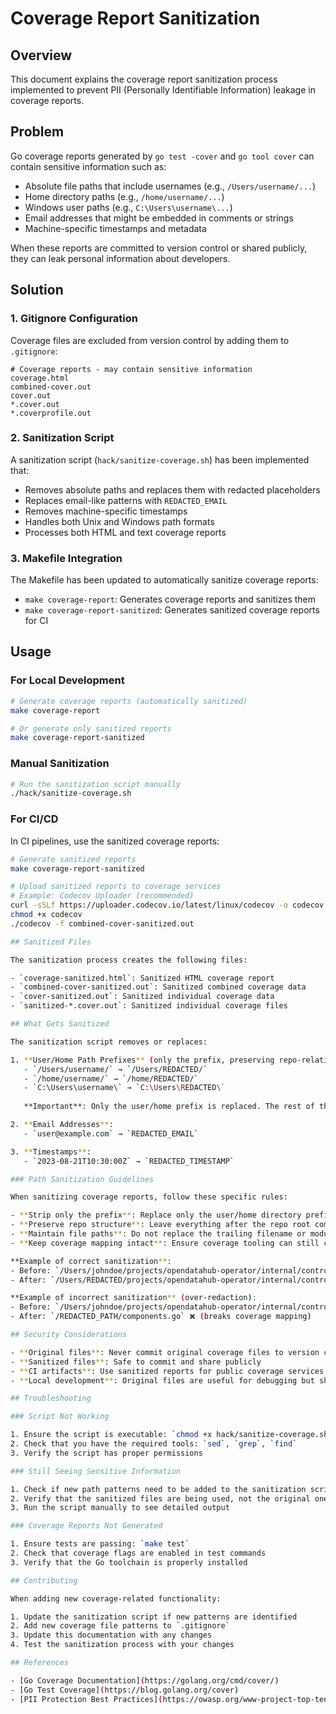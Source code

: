 # Coverage Report Sanitization

## Overview

This document explains the coverage report sanitization process implemented to prevent PII (Personally Identifiable Information) leakage in coverage reports.

## Problem

Go coverage reports generated by `go test -cover` and `go tool cover` can contain sensitive information such as:

- Absolute file paths that include usernames (e.g., `/Users/username/...`)
- Home directory paths (e.g., `/home/username/...`)
- Windows user paths (e.g., `C:\Users\username\...`)
- Email addresses that might be embedded in comments or strings
- Machine-specific timestamps and metadata

When these reports are committed to version control or shared publicly, they can leak personal information about developers.

## Solution

### 1. Gitignore Configuration

Coverage files are excluded from version control by adding them to `.gitignore`:

```gitignore
# Coverage reports - may contain sensitive information
coverage.html
combined-cover.out
cover.out
*.cover.out
*.coverprofile.out
```

### 2. Sanitization Script

A sanitization script (`hack/sanitize-coverage.sh`) has been implemented that:

- Removes absolute paths and replaces them with redacted placeholders
- Replaces email-like patterns with `REDACTED_EMAIL`
- Removes machine-specific timestamps
- Handles both Unix and Windows path formats
- Processes both HTML and text coverage reports

### 3. Makefile Integration

The Makefile has been updated to automatically sanitize coverage reports:

- `make coverage-report`: Generates coverage reports and sanitizes them
- `make coverage-report-sanitized`: Generates sanitized coverage reports for CI

## Usage

### For Local Development

```bash
# Generate coverage reports (automatically sanitized)
make coverage-report

# Or generate only sanitized reports
make coverage-report-sanitized
```

### Manual Sanitization

```bash
# Run the sanitization script manually
./hack/sanitize-coverage.sh
```

### For CI/CD

In CI pipelines, use the sanitized coverage reports:

```bash
# Generate sanitized reports
make coverage-report-sanitized

# Upload sanitized reports to coverage services
# Example: Codecov Uploader (recommended)
curl -sSLf https://uploader.codecov.io/latest/linux/codecov -o codecov
chmod +x codecov
./codecov -f combined-cover-sanitized.out

## Sanitized Files

The sanitization process creates the following files:

- `coverage-sanitized.html`: Sanitized HTML coverage report
- `combined-cover-sanitized.out`: Sanitized combined coverage data
- `cover-sanitized.out`: Sanitized individual coverage data
- `sanitized-*.cover.out`: Sanitized individual coverage files

## What Gets Sanitized

The sanitization script removes or replaces:

1. **User/Home Path Prefixes** (only the prefix, preserving repo-relative paths):
   - `/Users/username/` → `/Users/REDACTED/`
   - `/home/username/` → `/home/REDACTED/`
   - `C:\Users\username\` → `C:\Users\REDACTED\`
   
   **Important**: Only the user/home prefix is replaced. The rest of the path (including repo root, directories, and filenames) must remain untouched so coverage tooling can correctly map files.

2. **Email Addresses**:
   - `user@example.com` → `REDACTED_EMAIL`

3. **Timestamps**:
   - `2023-08-21T10:30:00Z` → `REDACTED_TIMESTAMP`

### Path Sanitization Guidelines

When sanitizing coverage reports, follow these specific rules:

- **Strip only the prefix**: Replace only the user/home directory prefix (e.g., `/Users/username/` → `/Users/REDACTED/`)
- **Preserve repo structure**: Leave everything after the repo root completely untouched
- **Maintain file paths**: Do not replace the trailing filename or module-relative path
- **Keep coverage mapping intact**: Ensure coverage tooling can still correctly map files to their source locations

**Example of correct sanitization**:
- Before: `/Users/johndoe/projects/opendatahub-operator/internal/controller/components.go`
- After: `/Users/REDACTED/projects/opendatahub-operator/internal/controller/components.go`

**Example of incorrect sanitization** (over-redaction):
- Before: `/Users/johndoe/projects/opendatahub-operator/internal/controller/components.go`
- After: `/REDACTED_PATH/components.go` ❌ (breaks coverage mapping)

## Security Considerations

- **Original files**: Never commit original coverage files to version control
- **Sanitized files**: Safe to commit and share publicly
- **CI artifacts**: Use sanitized reports for public coverage services
- **Local development**: Original files are useful for debugging but should be kept local

## Troubleshooting

### Script Not Working

1. Ensure the script is executable: `chmod +x hack/sanitize-coverage.sh`
2. Check that you have the required tools: `sed`, `grep`, `find`
3. Verify the script has proper permissions

### Still Seeing Sensitive Information

1. Check if new path patterns need to be added to the sanitization script
2. Verify that the sanitized files are being used, not the original ones
3. Run the script manually to see detailed output

### Coverage Reports Not Generated

1. Ensure tests are passing: `make test`
2. Check that coverage flags are enabled in test commands
3. Verify that the Go toolchain is properly installed

## Contributing

When adding new coverage-related functionality:

1. Update the sanitization script if new patterns are identified
2. Add new coverage file patterns to `.gitignore`
3. Update this documentation with any changes
4. Test the sanitization process with your changes

## References

- [Go Coverage Documentation](https://golang.org/cmd/cover/)
- [Go Test Coverage](https://blog.golang.org/cover)
- [PII Protection Best Practices](https://owasp.org/www-project-top-ten/2017/A3_2017-Sensitive_Data_Exposure)
